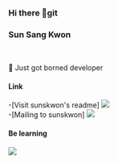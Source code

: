 ### Hi there 👋git

### Sun Sang Kwon
<br>

🌱 Just got borned developer
<br>

#### Link

-[Visit sunskwon's readme]
<a href="http://github.com/sunskwon"><img src="https://img.shields.io/badge/GitHub-181717?style=flat-square&logo=GitHubl&logoColor=white=http://github.com/sunskwon"/></a>
<br>
-[Mailing to sunskwon]
<a href="mailto:sunskwon@gmail.com"><img src="https://img.shields.io/badge/Gmail-d14836?style=flat-square&logo=Gmail&logoColor=white&link=mailto:sunskwon@gmail.com"/></a>
<br>

#### Be learning
<img src="https://img.shields.io/badge/Java-007396?style=flat&logo=OpenJDK&logoColor=white"/>


<!--
**sunskwon/sunskwon** is a ✨ _special_ ✨ repository because its `README.md` (this file) appears on your GitHub profile.

Here are some ideas to get you started:

- 🔭 I’m currently working on ...
- 🌱 I’m currently learning ...
- 👯 I’m looking to collaborate on ...
- 🤔 I’m looking for help with ...
- 💬 Ask me about ...
- 📫 How to reach me: ...
- 😄 Pronouns: ...
- ⚡ Fun fact: ...
-->
